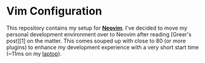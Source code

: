 # Vim Configuration

This repository contains my setup for **[Neovim][]**. I've decided to move my
personal development environment over to Neovim after reading [Greer's post][1]
on the matter. This comes souped up with close to 80 (or more plugins) to
enhance my development experience with a very short start time (~11ms on my
[laptop][]).

[Vundle]: https://github.com/gmarik/vundle
[homesick]: https://github.com/technicalpickles/homesick
[laptop]: https://jacky.wtf/gear/#laptop
[neovim]: https://neovim.io
